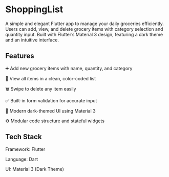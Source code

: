 # ShoppingList

A simple and elegant Flutter app to manage your daily groceries efficiently. Users can add, view, and delete grocery items with category selection and quantity input. Built with Flutter’s Material 3 design, featuring a dark theme and an intuitive interface.

## Features

➕ Add new grocery items with name, quantity, and category

🧾 View all items in a clean, color-coded list

🗑️ Swipe to delete any item easily

✅ Built-in form validation for accurate input

🎨 Modern dark-themed UI using Material 3

⚙️ Modular code structure and stateful widgets

## Tech Stack

Framework: Flutter

Language: Dart

UI: Material 3 (Dark Theme)
